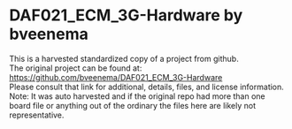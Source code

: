 
# DAF021_ECM_3G-Hardware by bveenema  
This is a harvested standardized copy of a project from github.  
The original project can be found at:  
https://github.com/bveenema/DAF021_ECM_3G-Hardware  
Please consult that link for additional, details, files, and license information.  
Note: It was auto harvested and if the original repo had more than one board file or anything out of the ordinary the files here are likely not representative.  
    